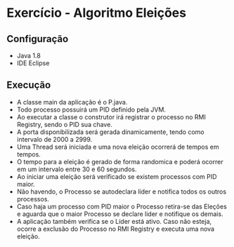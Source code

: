 # Exercício - Algoritmo Eleições

## Configuração

- Java 1.8
- IDE Eclipse

## Execução

- A classe main da aplicação é o P.java.
- Todo processo possuirá um PID definido pela JVM.
- Ao executar a classe o construtor irá registrar o processo no RMI Registry, sendo o PID sua chave.
- A porta disponibilizada será gerada dinamicamente, tendo como intervalo de 2000 a 2999.
- Uma Thread será iniciada e uma nova eleição ocorrerá de tempos em tempos.
- O tempo para a eleição é gerado de forma randomica e poderá ocorrer em um intervalo entre 30 e 60 segundos.
- Ao iniciar uma eleição será verificado se existem processos com PID maior.
- Não havendo, o Processo se autodeclara líder e notifica todos os outros processos.
- Caso haja um processo com PID maior o Processo retira-se das Eleções e aguarda que o maior Processo se declare lider e notifique os demais.
- A aplicação também verifica se o Líder está ativo. Caso não esteja, ocorre a exclusão do Processo no RMI Registry e executa uma nova eleição.


